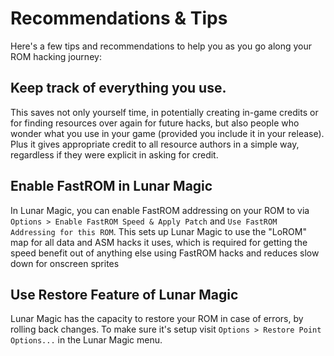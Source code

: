 # Recommendations & Tips

Here's a few tips and recommendations to help you as you go along your ROM hacking journey:

## Keep track of everything you use.

This saves not only yourself time, in potentially creating in-game credits or for finding resources over again for future hacks, but also people who wonder what you use in your game (provided you include it in your release). Plus it gives appropriate credit to all resource authors in a simple way, regardless if they were explicit in asking for credit.

## Enable FastROM in Lunar Magic

In Lunar Magic, you can enable FastROM addressing on your ROM to via `Options > Enable FastROM Speed & Apply Patch` and `Use FastROM Addressing for this ROM`. This sets up Lunar Magic to use the "LoROM" map for all data and ASM hacks it uses, which is required for getting the speed benefit out of anything else using FastROM hacks and reduces slow down for onscreen sprites

## Use Restore Feature of Lunar Magic

Lunar Magic has the capacity to restore your ROM in case of errors, by rolling back changes. To make sure it's setup visit `Options > Restore Point Options...` in the Lunar Magic menu.